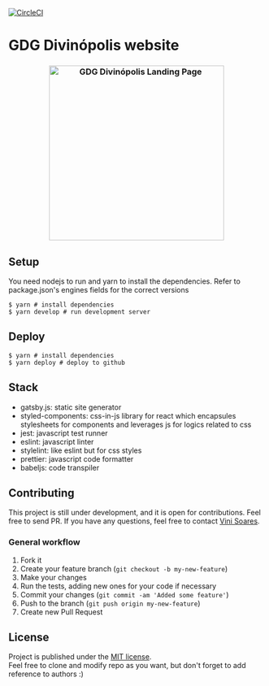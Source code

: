 [![CircleCI](https://circleci.com/gh/gdgdivi/site/tree/source.svg?style=svg)](https://circleci.com/gh/gdgdivi/site/tree/source)

# GDG Divinópolis website

<h3 align="center">
  <a href="https://github.com/gdgdivi/site/blob/master/fastlane/screenshots/landing-page.png">
  <img src="https://github.com/gdgdivi/site/blob/master/fastlane/screenshots/landing-page.png?raw=true" alt="GDG Divinópolis Landing Page" width="344">
  </a>
</h3>

## Setup

You need nodejs to run and yarn to install the dependencies. Refer to package.json's engines fields for the correct versions

```
$ yarn # install dependencies
$ yarn develop # run development server
```

## Deploy

```
$ yarn # install dependencies
$ yarn deploy # deploy to github
```

## Stack

* gatsby.js: static site generator
* styled-components: css-in-js library for react which encapsules stylesheets for components and leverages js for logics related to css
* jest: javascript test runner
* eslint: javascript linter
* stylelint: like eslint but for css styles
* prettier: javascript code formatter
* babeljs: code transpiler


## Contributing

This project is still under development, and it is open for contributions.
Feel free to send PR. If you have any questions, feel free to contact
[Vini Soares](https://github.com/viniciussoares).

### General workflow

1. Fork it
2. Create your feature branch (`git checkout -b my-new-feature`)
3. Make your changes
4. Run the tests, adding new ones for your code if necessary
5. Commit your changes (`git commit -am 'Added some feature'`)
6. Push to the branch (`git push origin my-new-feature`)
7. Create new Pull Request


## License

Project is published under the [MIT license](https://github.com/gdgdivi/site/blob/source/LICENSE).  
Feel free to clone and modify repo as you want, but don't forget to add reference to authors :)
